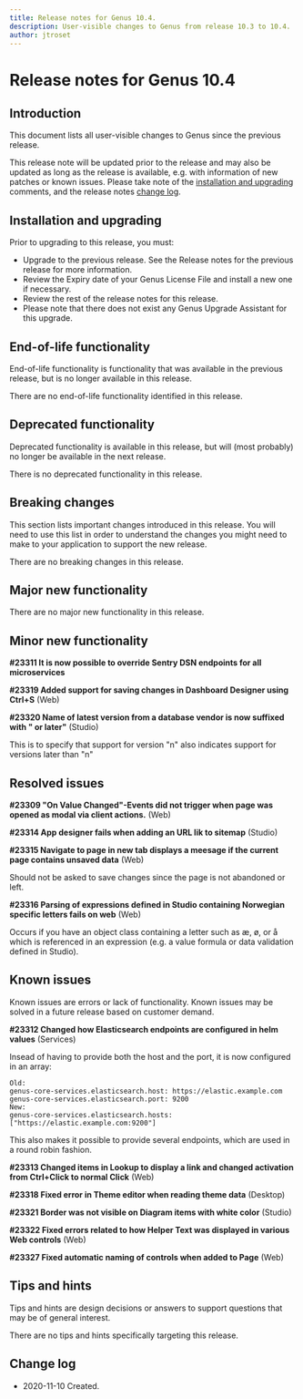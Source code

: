 ```yaml
---
title: Release notes for Genus 10.4.
description: User-visible changes to Genus from release 10.3 to 10.4.
author: jtroset
---
```


# Release notes for Genus 10.4

## Introduction

This document lists all user-visible changes to Genus since the previous release.

This release note will be updated prior to the release and may also be updated as long as the release is available, e.g. with information of new patches or known issues. Please take note of the [installation and upgrading](#installation-and-upgrading) comments, and the release notes [change log](#change-log).

## Installation and upgrading

Prior to upgrading to this release, you must:

- Upgrade to the previous release. See the Release notes for the previous release for more information.
- Review the Expiry date of your Genus License File and install a new one if necessary.
- Review the rest of the release notes for this release.
- Please note that there does not exist any Genus Upgrade Assistant for this upgrade.

<!--rntype01-start INSTALLATION / UPGRADE. DO NOT CHANGE THESE TAGS. ANY CHANGES BELOW WILL BE OVERWRITTEN.-->

<!--rntype01-end   INSTALLATION / UPGRADE. DO NOT CHANGE THESE TAGS. ANY CHANGES ABOVE WILL BE OVERWRITTEN.-->
<!-- release note type 2 is missing. That's ok.-->

## End-of-life functionality

End-of-life functionality is functionality that was available in the previous release, but is no longer available in this release.
<!--rntype03-start END-OF-LIFE. DO NOT CHANGE THESE TAGS. ANY CHANGES BELOW WILL BE OVERWRITTEN.-->
There are no end-of-life functionality identified in this release.
<!--rntype03-end   END-OF-LIFE. DO NOT CHANGE THESE TAGS. ANY CHANGES ABOVE WILL BE OVERWRITTEN.-->
## Deprecated functionality

Deprecated functionality is available in this release, but will (most probably) no longer be available in the next release.
<!--rntype04-start DEPRECATED. DO NOT CHANGE THESE TAGS. ANY CHANGES BELOW WILL BE OVERWRITTEN.-->
There is no deprecated functionality in this release.
<!--rntype04-end   DEPRECATED. DO NOT CHANGE THESE TAGS. ANY CHANGES ABOVE WILL BE OVERWRITTEN.-->
## Breaking changes

This section lists important changes introduced in this release. You will need to use this list in order to understand the changes you might need to make to your application to support the new release.
<!--rntype05-start BREAKING. DO NOT CHANGE THESE TAGS. ANY CHANGES BELOW WILL BE OVERWRITTEN.-->
There are no breaking changes in this release.
<!--rntype05-end   BREAKING. DO NOT CHANGE THESE TAGS. ANY CHANGES ABOVE WILL BE OVERWRITTEN.-->
## Major new functionality
<!--rntype06-start MAJOR. DO NOT CHANGE THESE TAGS. ANY CHANGES BELOW WILL BE OVERWRITTEN.-->
There are no major new functionality in this release.
<!--rntype06-end   MAJOR. DO NOT CHANGE THESE TAGS. ANY CHANGES ABOVE WILL BE OVERWRITTEN.-->
## Minor new functionality
<!--rntype07-start MINOR. DO NOT CHANGE THESE TAGS. ANY CHANGES BELOW WILL BE OVERWRITTEN.-->
<!--ID 9699bac5-bad4-453c-b374-c85c2f6809d4 -->
**#23311 It is now possible to override Sentry DSN endpoints for all microservices**

<!--ID cef64fe5-931a-4fea-952a-72823734fd88 -->
**#23319 Added support for saving changes in Dashboard Designer using Ctrl+S** (Web)

<!--ID 315abe3d-c601-4877-861b-0ed3700fb256 -->
**#23320 Name of latest version from a database vendor is now suffixed with " or later"** (Studio)

This is to specify that support for version "n" also indicates support for versions later than "n"

<!--rntype07-end   MINOR. DO NOT CHANGE THESE TAGS. ANY CHANGES ABOVE WILL BE OVERWRITTEN.-->
## Resolved issues
<!--rntype08-start RESOLVED ISSUES. DO NOT CHANGE THESE TAGS. ANY CHANGES BELOW WILL BE OVERWRITTEN.-->
<!--ID 36854628-2b8c-4246-b03d-b766ffeb389b -->
**#23309 "On Value Changed"-Events did not trigger when page was opened as modal via client actions.** (Web)

<!--ID d5cce205-2fcd-4262-99ae-6ebd00409ec1 -->
**#23314 App designer fails when adding an URL lik to sitemap** (Studio)

<!--ID 93da22f5-b1cc-4d86-ae04-294895fc7e03 -->
**#23315 Navigate to page in new tab displays a meesage if the current page contains unsaved data** (Web)

Should not be asked to save changes since the page is not abandoned or left.

<!--ID 1a5123e5-6595-4bf5-b62c-f931ff8f5f53 -->
**#23316 Parsing of expressions defined in Studio containing Norwegian specific letters fails on web** (Web)

Occurs if you have an object class containing a letter such as &aelig;, &oslash;, or &aring; which is referenced in an expression (e.g. a value formula or data validation defined in Studio).

<!--rntype08-end   RESOLVED ISSUES. DO NOT CHANGE THESE TAGS. ANY CHANGES ABOVE WILL BE OVERWRITTEN.-->
## Known issues

Known issues are errors or lack of functionality. Known issues may be solved in a future release based on customer demand.
<!--rntype09-start KNOWN ISSUES. DO NOT CHANGE THESE TAGS. ANY CHANGES BELOW WILL BE OVERWRITTEN.-->
<!--ID d56098da-dfde-43e0-9010-1d72da87878c -->
**#23312 Changed how Elasticsearch endpoints are configured in helm values** (Services)

Insead of having to provide both the host and the port, it is now configured in an array:
```
Old:
genus-core-services.elasticsearch.host: https://elastic.example.com
genus-core-services.elasticsearch.port: 9200 
New:
genus-core-services.elasticsearch.hosts: ["https://elastic.example.com:9200"]
```
This also makes it possible to provide several endpoints, which are used in a round robin fashion.

<!--ID df3051f0-7eca-4485-8960-b8e5554380d2 -->
**#23313 Changed items in Lookup to display a link and changed activation from Ctrl+Click to normal Click** (Web)

<!--ID 520555cb-7d35-4455-8b13-d544652a9e4e -->
**#23318 Fixed error in Theme editor when reading theme data** (Desktop)

<!--ID c4800c60-7ead-48f3-a1a0-65c51a26ab20 -->
**#23321 Border was not visible on Diagram items with white color** (Studio)

<!--ID 5d79f13a-7b4f-41bc-86ca-e746a9c12299 -->
**#23322 Fixed errors related to how Helper Text was displayed in various Web controls** (Web)

<!--ID b85eb3ba-341c-46de-a8c6-b119f5dec5c3 -->
**#23327 Fixed automatic naming of controls when added to Page** (Web)

<!--rntype09-end   KNOWN ISSUES. DO NOT CHANGE THESE TAGS. ANY CHANGES ABOVE WILL BE OVERWRITTEN.-->
## Tips and hints

Tips and hints are design decisions or answers to support questions that may be of general interest.

There are no tips and hints specifically targeting this release.

## Change log

- 2020-11-10 Created.
<!--changelog CHANGELOG. DO NOT CHANGE THIS TAG. ANY CHANGES BELOW WILL BE DELETED.-->
